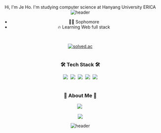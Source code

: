 <div align = "center">
 <!--
 <img align="right" src="https://github-readme-stats.vercel.app/api/top-langs/?username=developer-kzh&theme=dracula&exclude_repo=clone-web-scrapper,clone-zoom&hide=Procfile&layout=compact&langs_count=8"/>
 -->
 
Hi, I'm Je Ho. I'm studying computer science at Hanyang University ERICA
![header](https://capsule-render.vercel.app/api?type=rect&color=gradient&height=2)
- 👨‍💻 Sophomore
- 🔥 Learning Web full stack
<br>
 
<a href="https://solved.ac/soplus123"><img alt="solved.ac" src="http://mazassumnida.wtf/api/v2/generate_badge?boj=soplus123"/></a>
<br>
<br>

### 🛠️ Tech Stack 🛠️
<p>
  <img src="https://img.shields.io/badge/C++-00599C?style=flat-square&logo=C%2B%2B&logoColor=white"/></a>&nbsp 
  <img src="https://img.shields.io/badge/Java-007396?style=flat-square&logo=Java&logoColor=white"/></a>&nbsp
  <img src="https://img.shields.io/badge/Python-3766AB?style=flat-square&logo=Python&logoColor=white"/></a>&nbsp
  <img src="https://img.shields.io/badge/GitHub-gray?style=flat&logo=GitHub&logoColor=black"/></a>&nbsp
  <img src="https://img.shields.io/badge/Git-blue?style=flat&logo=Git&logoColor=F05032"/></a>
<br>
<br>

<h3 > 🎳 About Me 🎳 </h3>
  <a href="https://velog.io/@zeho"><img src="https://img.shields.io/badge/Velog-11B48A?style=flat&logo=Vimeo&logoColor=white&link=https://velog.io/@kyu0918"/></a>&nbsp
</p>

![](https://github.com/developer-kzh/github-stats-transparent/blob/output/generated/languages.svg)

![header](https://capsule-render.vercel.app/api?type=rect&color=gradient&height=2)

</div>
